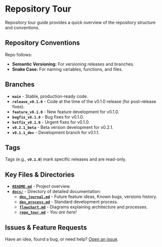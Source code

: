 # Repository Tour

Repository tour guide provides a quick overview of the repository structure and conventions.

## Repository Conventions

Repo follows:

* **Semantic Versioning:** For versioning releases and branches.
* **Snake Case:** For naming variables, functions, and files.

## Branches

* **`main`** - Stable, production-ready code.
* **`release_v0.1.0`** - Code at the time of the v0.1.0 release (for post-release fixes).
* **`feature_v0.1.0`** - New feature development for v0.1.0.
* **`bugfix_v0.1.0`** - Bug fixes for v0.1.0.
* **`hotfix_v0.1.0`** - Urgent fixes for v0.1.0.
* **`v0.2.1_beta`** - Beta version development for v0.2.1.
* **`v0.1.1_dev`** - Development branch for v0.1.1.

## Tags

Tags (e.g., **`v0.1.0`**) mark specific releases and are read-only.

## Key Files & Directories

- **[`README.md`](../README.md)** - Project overview.
- **[`docs/`](../docs/)** - Directory of detailed documentation:
  - **[`dev_journal.md`](./dev_journal.md)** - Future feature ideas, Known bugs, versions history.
  - **[`dev_process.md`](./dev_process.md)** - Standard development process.
  - **[`flowchart.md`](./flowchart.md)** - Diagrams explaining architecture and processes.
  - **[`repo_tour.md`](./repo_tour.md)** - *You are here!*

## Issues & Feature Requests

Have an idea, found a bug, or need help? [Open an issue](https://github.com/pranavdharkar/tic_tac_toe/issues/new?template=Blank+issue).
